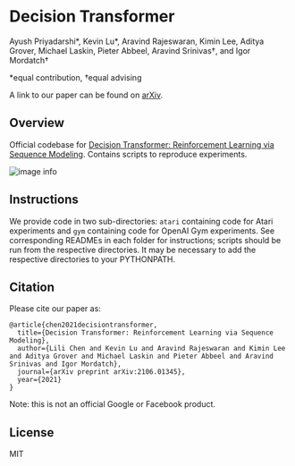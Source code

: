 
# Decision Transformer

Ayush Priyadarshi\*, Kevin Lu\*, Aravind Rajeswaran, Kimin Lee, Aditya Grover, Michael Laskin, Pieter Abbeel, Aravind Srinivas†, and Igor Mordatch†

\*equal contribution, †equal advising

A link to our paper can be found on [arXiv](https://arxiv.org/abs/2106.01345).

## Overview

Official codebase for [Decision Transformer: Reinforcement Learning via Sequence Modeling](https://sites.google.com/berkeley.edu/decision-transformer).
Contains scripts to reproduce experiments.

![image info](./architecture.png)

## Instructions

We provide code in two sub-directories: `atari` containing code for Atari experiments and `gym` containing code for OpenAI Gym experiments.
See corresponding READMEs in each folder for instructions; scripts should be run from the respective directories.
It may be necessary to add the respective directories to your PYTHONPATH.

## Citation

Please cite our paper as:

```
@article{chen2021decisiontransformer,
  title={Decision Transformer: Reinforcement Learning via Sequence Modeling},
  author={Lili Chen and Kevin Lu and Aravind Rajeswaran and Kimin Lee and Aditya Grover and Michael Laskin and Pieter Abbeel and Aravind Srinivas and Igor Mordatch},
  journal={arXiv preprint arXiv:2106.01345},
  year={2021}
}
```

Note: this is not an official Google or Facebook product.

## License

MIT
